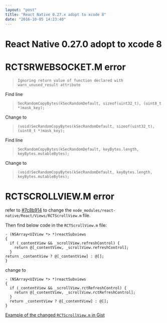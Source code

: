 ```yaml
---
layout: "post"
title: "React Native 0.27.x adopt to xcode 8"
date: "2016-10-05 14:23:40"
---
```


React Native 0.27.0 adopt to xcode 8
====
# RCTSRWEBSOCKET.M error
> `Ignoring return value of function declared with warn_unused_result attribute`

Find line
> `SecRandomCopyBytes(kSecRandomDefault, sizeof(uint32_t), (uint8_t *)mask_key);`

Change to
> `(void)SecRandomCopyBytes(kSecRandomDefault, sizeof(uint32_t), (uint8_t *)mask_key);`


Find line
> `SecRandomCopyBytes(kSecRandomDefault, keyBytes.length, keyBytes.mutableBytes);`

Change to
> `(void)SecRandomCopyBytes(kSecRandomDefault, keyBytes.length, keyBytes.mutableBytes);`


# RCTSCROLLVIEW.M error

refer to [#7c8b914](https://github.com/facebook/react-native/commit/7c8b91442b3547cf94c752f234210bef0848c00a) to change the `node_modules/react-native/React/Views/RCTScrollView.m` file.

Then find below code in the `RCTScrollView.m` file:
```
- (NSArray<UIView *> *)reactSubviews
{
  if (_contentView && _scrollView.refreshControl) {
    return @[_contentView, _scrollView.refreshControl];
  }
return _contentView ? @[_contentView] : @[];
}
```

change to
```
- (NSArray<UIView *> *)reactSubviews
{
  if (_contentView && _scrollView.rctRefreshControl) {
    return @[_contentView, _scrollView.rctRefreshControl];
  }
  return _contentView ? @[_contentView] : @[];
}
```

[Example of the changed `RCTScrollView.m` in Gist](https://gist.github.com/yanqiw/5478681bb8eb1a7037f7a5b904a83f5e)
